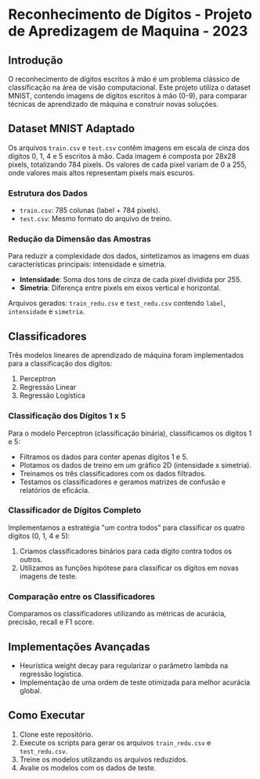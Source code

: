 # Reconhecimento de Dígitos - Projeto de Apredizagem de Maquina - 2023

## Introdução

O reconhecimento de dígitos escritos à mão é um problema clássico de classificação na área de visão computacional. Este projeto utiliza o dataset MNIST, contendo imagens de dígitos escritos à mão (0-9), para comparar técnicas de aprendizado de máquina e construir novas soluções.

## Dataset MNIST Adaptado

Os arquivos `train.csv` e `test.csv` contêm imagens em escala de cinza dos dígitos 0, 1, 4 e 5 escritos à mão. Cada imagem é composta por 28x28 pixels, totalizando 784 pixels. Os valores de cada pixel variam de 0 a 255, onde valores mais altos representam pixels mais escuros.

### Estrutura dos Dados

- `train.csv`: 785 colunas (label + 784 pixels).
- `test.csv`: Mesmo formato do arquivo de treino.

### Redução da Dimensão das Amostras

Para reduzir a complexidade dos dados, sintetizamos as imagens em duas características principais: intensidade e simetria. 

- **Intensidade**: Soma dos tons de cinza de cada pixel dividida por 255.
- **Simetria**: Diferença entre pixels em eixos vertical e horizontal.

Arquivos gerados: `train_redu.csv` e `test_redu.csv` contendo `label`, `intensidade` e `simetria`.

## Classificadores

Três modelos lineares de aprendizado de máquina foram implementados para a classificação dos dígitos:

1. Perceptron
2. Regressão Linear
3. Regressão Logística

### Classificação dos Dígitos 1 x 5

Para o modelo Perceptron (classificação binária), classificamos os dígitos 1 e 5:

- Filtramos os dados para conter apenas dígitos 1 e 5.
- Plotamos os dados de treino em um gráfico 2D (intensidade x simetria).
- Treinamos os três classificadores com os dados filtrados.
- Testamos os classificadores e geramos matrizes de confusão e relatórios de eficácia.

### Classificador de Dígitos Completo

Implementamos a estratégia "um contra todos" para classificar os quatro dígitos (0, 1, 4 e 5):

1. Criamos classificadores binários para cada dígito contra todos os outros.
2. Utilizamos as funções hipótese para classificar os dígitos em novas imagens de teste.

### Comparação entre os Classificadores

Comparamos os classificadores utilizando as métricas de acurácia, precisão, recall e F1 score.

## Implementações Avançadas

- Heurística weight decay para regularizar o parâmetro lambda na regressão logística.
- Implementação de uma ordem de teste otimizada para melhor acurácia global.

## Como Executar

1. Clone este repositório.
2. Execute os scripts para gerar os arquivos `train_redu.csv` e `test_redu.csv`.
3. Treine os modelos utilizando os arquivos reduzidos.
4. Avalie os modelos com os dados de teste.
